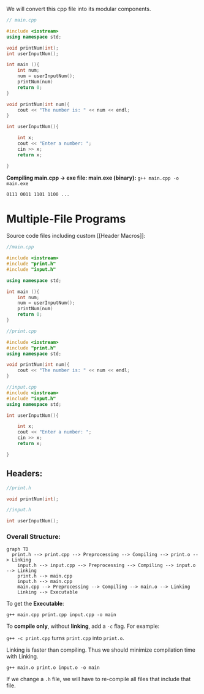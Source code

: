 We will convert this cpp file into its modular components.

```cpp
// main.cpp

#include <iostream>
using namespace std;

void printNum(int);
int userInputNum();

int main (){
	int num;
	num = userInputNum();
	printNum(num)
	return 0;
}

void printNum(int num){
	cout << "The number is: " << num << endl;
}

int userInputNum(){

	int x;
	cout << "Enter a number: ";
	cin >> x;
	return x;

}
```

**Compiling main.cpp → exe file: main.exe (binary):** `g++ main.cpp -o main.exe`

```bash
0111 0011 1101 1100 ...
```

# Multiple-File Programs

Source code files including custom [[Header Macros]]:

```cpp
//main.cpp

#include <iostream>
#include "print.h"
#include "input.h"

using namespace std;

int main (){
	int num;
	num = userInputNum();
	printNum(num)
	return 0;
}
```

```cpp
//print.cpp

#include <iostream>
#include "print.h"
using namespace std;

void printNum(int num){
	cout << "The number is: " << num << endl;
}
```

```cpp
//input.cpp
#include <iostream>
#include "input.h"
using namespace std;

int userInputNum(){

	int x;
	cout << "Enter a number: ";
	cin >> x;
	return x;

}
```

## Headers:

```cpp
//print.h

void printNum(int);
```

```cpp
//input.h

int userInputNum();
```

### Overall Structure:

```mermaid
graph TD
  print.h --> print.cpp --> Preprocessing --> Compiling --> print.o --> Linking
	input.h --> input.cpp --> Preprocessing --> Compiling --> input.o --> Linking
	print.h --> main.cpp
	input.h --> main.cpp
	main.cpp --> Preprocessing --> Compiling --> main.o --> Linking
	Linking --> Executable
```

To get the **Executable**:

`g++ main.cpp print.cpp input.cpp -o main`

To **compile only**, without **linking**, add a `-c` flag. For example:

`g++ -c print.cpp` turns `print.cpp` into `print.o`.

Linking is faster than compiling. Thus we should minimize compilation time with Linking.

`g++ main.o print.o input.o -o main`

If we change a `.h` file, we will have to re-compile all files that include that file.